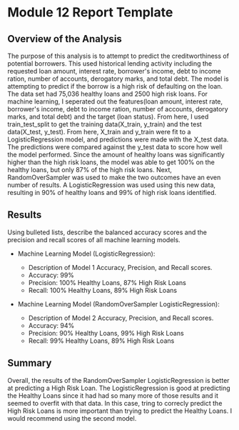 # Module 12 Report Template

## Overview of the Analysis

The purpose of this analysis is to attempt to predict the creditworthiness of potential borrowers.
This used historical lending activity including the requested loan amount, interest rate, borrower's income, debt to income ration, number of accounts, derogatory marks, and total debt.
The model is attempting to predict if the borrow is a high risk of defaulting on the loan.
The data set had 75,036 healthy loans and 2500 high risk loans. For machine learning, I seperated out the features(loan amount, interest rate, borrower's income, debt to income ration, number of accounts, derogatory marks, and total debt)
and the target (loan status). From here, I used train_test_split to get the training data(X_train, y_train) and the test data(X_test, y_test). From here, X_train and y_train were fit to a LogisticRegression model, and predictions were made with the X_test data. The predictions were compared against the y_test data to score how well the model performed.
Since the amount of healthy loans was significantly higher than the high risk loans, the model was able to get 100% on the healthy loans, but only 87% of the high risk loans.
Next, RandomOverSampler was used to make the two outcomes have an even number of results. A LogisticRegression was used using this new data, resulting in 90% of healthy loans and 99% of high risk loans identified.

## Results

Using bulleted lists, describe the balanced accuracy scores and the precision and recall scores of all machine learning models.

* Machine Learning Model (LogisticRegression):
  * Description of Model 1 Accuracy, Precision, and Recall scores.
  * Accuracy: 99%
  * Precision: 100% Healthy Loans, 87% High Risk Loans
  * Recall: 100% Healthy Loans, 89% High Risk Loans



* Machine Learning Model (RandomOverSampler LogisticRegression):
  * Description of Model 2 Accuracy, Precision, and Recall scores.
  * Accuracy: 94%
  * Precision: 90% Healthy Loans, 99% High Risk Loans
  * Recall: 99% Healthy Loans, 89% High Risk Loans

## Summary

Overall, the results of the RandomOverSampler LogisticRegression is better at predicting a High Risk Loan. The LogisticRegression is good at predicting the Healthy Loans since it had had so many more of those results and it seemed to overfit with that data. 
In this case, tring to correcly predict the High Risk Loans is more important than trying to predict the Healthy Loans.
I would recommend using the second model.
